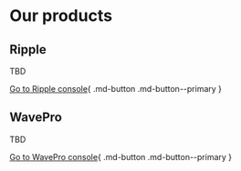 # Our products

## Ripple
TBD

[Go to Ripple console](https://app.alphaus.cloud/ripple/){ .md-button .md-button--primary }

## WavePro
TBD

[Go to WavePro console](https://app.alphaus.cloud/wavepro/){ .md-button .md-button--primary }
